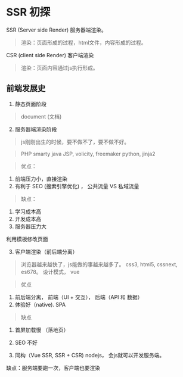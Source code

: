 # SSR 初探

SSR (Server side Render) 服务器端渲染。
> 渲染：页面形成的过程，html文件，内容形成的过程。

CSR (client side Render) 客户端渲染
> 渲染：页面内容通过js执行形成。

## 前端发展史

1. 静态页面阶段

> document (文档)

2. 服务器端渲染阶段

> js刚刚出生的时候，要不做不了，要不做不好。

> PHP smarty
> java JSP, volicity, freemaker
> python, jinja2

> 优点：
  1. 前端压力小，直接渲染          
  2. 有利于 SEO (搜索引擎优化) ， 公共流量 VS 私域流量
> 缺点：
  1. 学习成本高
  2. 开发成本高
  3. 服务器压力大

利用模板修改页面

3. 客户端渲染（前后端分离）

> 浏览器越来越快了，js能做的事越来越多了。
> css3, html5, cssnext, es678。 设计模式， vue

> 优点
  1. 前后端分离， 前端（UI + 交互）， 后端（API 和 数据）
  2. 体验好（native). SPA 
> 缺点
  1. 首屏加载慢 （落地页）
  2. SEO 不好

4. 同构（Vue SSR, SSR + CSR)
nodejs， 会js就可以开发服务端。

缺点：服务端要跑一次，客户端也要渲染

